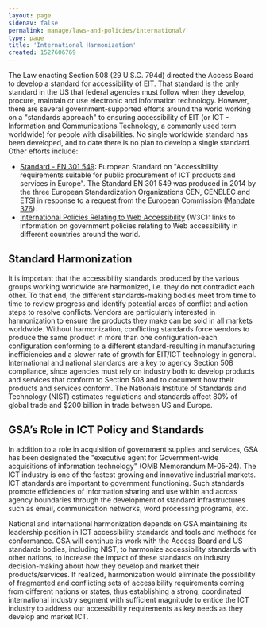 ```yaml
---
layout: page
sidenav: false
permalink: manage/laws-and-policies/international/
type: page
title: 'International Harmonization'
created: 1527606769
---
```


The Law enacting Section 508 (29 U.S.C. 794d) directed the Access Board to develop a standard for accessibility of EIT. That standard is the only standard in the US that federal agencies must follow when they develop, procure, maintain or use electronic and information technology. However, there are several government-supported efforts around the world working on a "standards approach" to ensuring accessibility of EIT (or ICT - Information and Communications Technology, a commonly used term worldwide) for people with disabilities. No single worldwide standard has been developed, and to date there is no plan to develop a single standard. Other efforts include:

  * [Standard - EN 301 549][1]: European Standard on "Accessibility requirements suitable for public procurement of ICT products and services in Europe". The Standard EN 301 549 was produced in 2014 by the three European Standardization Organizations CEN, CENELEC and ETSI in response to a request from the European Commission ([Mandate 376][2]).
  * [International Policies Relating to Web Accessibility][3] (W3C): links to information on government policies relating to Web accessibility in different countries around the world.

## Standard Harmonization

It is important that the accessibility standards produced by the various groups working worldwide are harmonized, i.e. they do not contradict each other. To that end, the different standards-making bodies meet from time to time to review progress and identify potential areas of conflict and action steps to resolve conflicts. Vendors are particularly interested in harmonization to ensure the products they make can be sold in all markets worldwide. Without harmonization, conflicting standards force vendors to produce the same product in more than one configuration-each configuration conforming to a different standard-resulting in manufacturing inefficiencies and a slower rate of growth for EIT/ICT technology in general. International and national standards are a key to agency Section 508 compliance, since agencies must rely on industry both to develop products and services that conform to Section 508 and to document how their products and services conform. The Nationals Institute of Standards and Technology (NIST) estimates regulations and standards affect 80% of global trade and $200 billion in trade between US and Europe.

## GSA’s Role in ICT Policy and Standards

In addition to a role in acquisition of government supplies and services, GSA has been designated the "executive agent for Government-wide acquisitions of information technology" (OMB Memorandum M-05-24). The ICT industry is one of the fastest growing and innovative industrial markets. ICT standards are important to government functioning. Such standards promote efficiencies of information sharing and use within and across agency boundaries through the development of standard infrastructures such as email, communication networks, word processing programs, etc.



National and international harmonization depends on GSA maintaining its leadership position in ICT accessibility standards and tools and methods for conformance. GSA will continue its work with the Access Board and US standards bodies, including NIST, to harmonize accessibility standards with other nations, to increase the impact of these standards on industry decision-making about how they develop and market their products/services. If realized, harmonization would eliminate the possibility of fragmented and conflicting sets of accessibility requirements coming from different nations or states, thus establishing a strong, coordinated international industry segment with sufficient magnitude to entice the ICT industry to address our accessibility requirements as key needs as they develop and market ICT.

 [1]: http://mandate376.standards.eu/standard
 [2]: http://www.etsi.org/WebSite/document/aboutETSI/EC_Mandates/m376en.pdf
 [3]: http://www.w3.org/WAI/Policy/